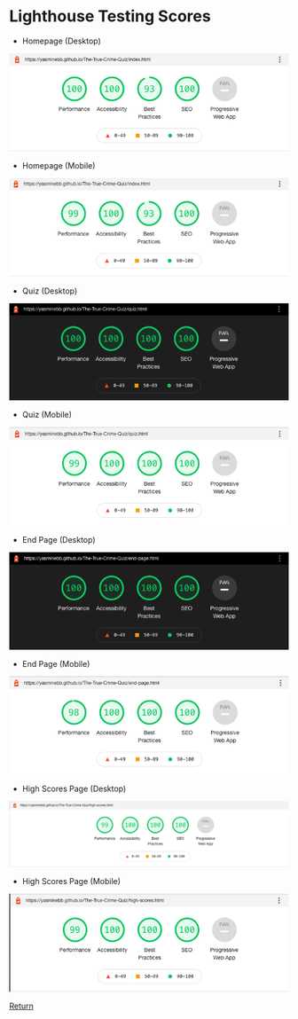 # Lighthouse Testing Scores  

- Homepage (Desktop)  

![Home-desktop](assets/screenshots/lighthouse/home-desktop.png)

- Homepage (Mobile)  

![Home-mobile](assets/screenshots/lighthouse/home-mobile.png)

- Quiz (Desktop)  

![Quiz-desktop](assets/screenshots/lighthouse/quiz-desktop.png)

- Quiz (Mobile)  

![Quiz-mobile](assets/screenshots/lighthouse/quiz-mobile.png)

- End Page (Desktop)  

![End-page-desktop](assets/screenshots/lighthouse/end-page-desktop.png)

- End Page (Mobile)  

![End-page-mobile](assets/screenshots/lighthouse/end-page-mobile.png) 

- High Scores Page (Desktop)  

![High-scores-desktop](assets/screenshots/lighthouse/high-scores-desktop.png)

- High Scores Page (Mobile)  

![High-scores-mobile](assets/screenshots/lighthouse/high-scores-mobile.png)  

[Return](./README.md##testing)